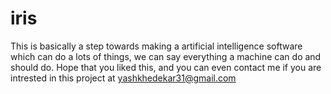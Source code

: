 # iris
This is basically a step towards making a artificial intelligence software which can do a lots of things, we can say everything a machine can do and 
should do.
Hope that you liked this, and you can even contact me if you are intrested in this project at yashkhedekar31@gmail.com
